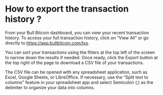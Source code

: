 # How to export the transaction history ?

From your Bull Bitcoin dashboard, you can view your recent transaction history. To access your full transaction history, click on “View All” or go directly to https://app.bullbitcoin.com/txs.

You can sort your transactions using the filters at the top left of the screen to narrow down the results if needed. Once ready, click the Export button at the top right of the page to download a CSV file of your transactions.

The CSV file can be opened with any spreadsheet application, such as Excel, Google Sheets, or LibreOffice. If necessary, use the “Split text to columns” feature in your spreadsheet app and select Semicolon (;) as the delimiter to organize your data into columns.
